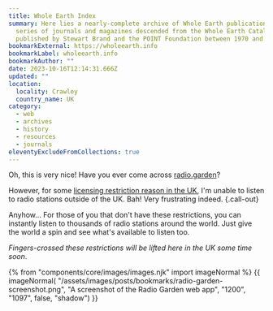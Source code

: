 ```yaml
---
title: Whole Earth Index
summary: Here lies a nearly-complete archive of Whole Earth publications, a
  series of journals and magazines descended from the Whole Earth Catalog,
  published by Stewart Brand and the POINT Foundation between 1970 and 2002.
bookmarkExternal: https://wholeearth.info
bookmarkLabel: wholeearth.info
bookmarkAuthor: ""
date: 2023-10-16T12:14:31.666Z
updated: ""
location:
  locality: Crawley
  country_name: UK
category:
  - web
  - archives
  - history
  - resources
  - journals
eleventyExcludeFromCollections: true
---
```


Oh, this is very nice! Have you ever come across [radio.garden](https://radio.garden/)?

However, for some [licensing restriction reason in the UK](https://radio.garden/settings/uk-statement), I'm unable to listen to radio stations outside of the UK. Bah! Very frustrating indeed. {.call-out}

Anyhow... For those of you that don't have these restrictions, you can instantly listen to thousands of radio stations around the world. Just give the world a spin and see what's available to listen too.

*Fingers-crossed these restrictions will be lifted here in the UK some time soon*.

{% from "components/core/images/images.njk" import imageNormal %}
{{ imageNormal(
  "/assets/images/posts/bookmarks/radio-garden-screenshot.png",
  "A screenshot of the Radio Garden web app",
  "1200",
  "1097",
  false,
  "shadow")
}}
